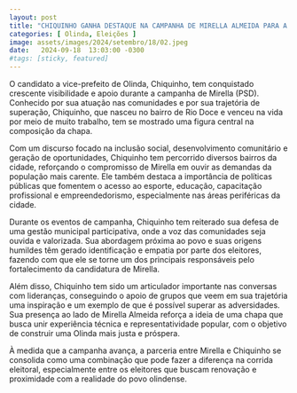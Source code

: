 ```yaml
---
layout: post
title: "CHIQUINHO GANHA DESTAQUE NA CAMPANHA DE MIRELLA ALMEIDA PARA A PREFEITURA DE OLINDA"
categories: [ Olinda, Eleições ]
image: assets/images/2024/setembro/18/02.jpeg
date:   2024-09-18  13:03:00 -0300
#tags: [sticky, featured]
---
```

O candidato a vice-prefeito de Olinda, Chiquinho, tem conquistado crescente visibilidade e apoio durante a campanha de Mirella (PSD). Conhecido por sua atuação nas comunidades e por sua trajetória de superação, Chiquinho, que nasceu no bairro de Rio Doce e venceu na vida por meio de muito trabalho, tem se mostrado uma figura central na composição da chapa.

Com um discurso focado na inclusão social, desenvolvimento comunitário e geração de oportunidades, Chiquinho tem percorrido diversos bairros da cidade, reforçando o compromisso de Mirella em ouvir as demandas da população mais carente. Ele também destaca a importância de políticas públicas que fomentem o acesso ao esporte, educação, capacitação profissional e empreendedorismo, especialmente nas áreas periféricas da cidade.

Durante os eventos de campanha, Chiquinho tem reiterado sua defesa de uma gestão municipal participativa, onde a voz das comunidades seja ouvida e valorizada. Sua abordagem próxima ao povo e suas origens humildes têm gerado identificação e empatia por parte dos eleitores, fazendo com que ele se torne um dos principais responsáveis pelo fortalecimento da candidatura de Mirella.

Além disso, Chiquinho tem sido um articulador importante nas conversas com lideranças, conseguindo o apoio de grupos que veem em sua trajetória uma inspiração e um exemplo de que é possível superar as adversidades. Sua presença ao lado de Mirella Almeida reforça a ideia de uma chapa que busca unir experiência técnica e representatividade popular, com o objetivo de construir uma Olinda mais justa e próspera.

À medida que a campanha avança, a parceria entre Mirella e Chiquinho se consolida como uma combinação que pode fazer a diferença na corrida eleitoral, especialmente entre os eleitores que buscam renovação e proximidade com a realidade do povo olindense.